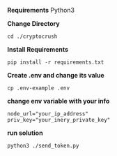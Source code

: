 **Requirements**
Python3


**Change Directory**

```
cd ./cryptocrush
```

**Install Requirements**

```
pip install -r requirements.txt
```

**Create .env and change its value**

```
cp .env-example .env
```

**change env variable with your info**

```
node_url="your_ip_address"
priv_key="your_inery_private_key"
```

**run solution**

```
python3 ./send_token.py
```

